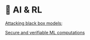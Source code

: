 # 🤖 AI & RL

[Attacking black box models](https://posts.specterops.io/learning-machine-learning-part-3-attacking-black-box-models-3efffc256909);

[Secure and verifiable ML computations](https://eprint.iacr.org/2024/537.pdf)
